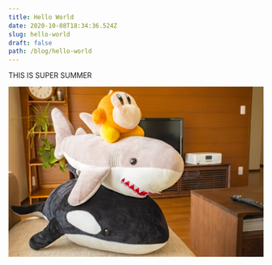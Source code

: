 ```yaml
---
title: Hello World
date: 2020-10-08T18:34:36.524Z
slug: hello-world
draft: false
path: /blog/hello-world
---
```

THIS IS SUPER SUMMER

![same](/src/images/img_2906.jpg "stacked SAME")